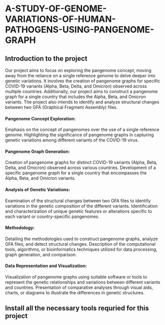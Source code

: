 # A-STUDY-OF-GENOME-VARIATIONS-OF-HUMAN-PATHOGENS-USING-PANGENOME-GRAPH
## Introduction to the project
Our project aims to focus on exploring the pangenome concept, moving away from the reliance on a single reference genome to delve deeper into genetic variations. It involves the creation of pangenome graphs for specific COVID-19 variants (Alpha, Beta, Delta, and Omicron) observed across multiple countries. Additionally, our project aims to construct a pangenome graph for a single country that includes the Alpha, Beta, and Omicron variants. The project also intends to identify and analyze structural changes between two GFA (Graphical Fragment Assembly) files.

#### Pangenome Concept Exploration:

Emphasis on the concept of pangenomes over the use of a single reference genome.
Highlighting the significance of pangenome graphs in capturing genetic variations among different variants of the COVID-19 virus.

#### Pangenome Graph Generation:

Creation of pangenome graphs for distinct COVID-19 variants (Alpha, Beta, Delta, and Omicron) observed across various countries.
Development of a specific pangenome graph for a single country that encompasses the Alpha, Beta, and Omicron variants.

#### Analysis of Genetic Variations:

Examination of the structural changes between two GFA files to identify variations in the genetic composition of the different variants.
Identification and characterization of unique genetic features or alterations specific to each variant or country-specific pangenomes.

#### Methodology:

Detailing the methodologies used to construct pangenome graphs, analyze GFA files, and detect structural changes.
Description of the computational tools, algorithms, or bioinformatics techniques utilized for data processing, graph generation, and comparison.

#### Data Representation and Visualization:

Visualization of pangenome graphs using suitable software or tools to represent the genetic relationships and variations between different variants and countries.
Presentation of comparative analyses through visual aids, charts, or diagrams to illustrate the differences in genetic structures.

## Install all the necessary tools requried for this project
